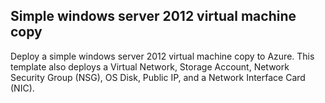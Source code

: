 ##   Simple windows server 2012 virtual machine copy

Deploy a simple windows server 2012 virtual machine copy to Azure. This template also deploys a
Virtual Network,
Storage Account,
Network Security Group (NSG),
OS Disk,
Public IP,
and a Network Interface Card (NIC).
